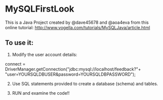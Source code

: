 # MySQLFirstLook

This is a Java Project created by @dave45678 and @aoa4eva from this online tutorial: 
http://www.vogella.com/tutorials/MySQLJava/article.html

To use it: 
----------
1. Modify the user account details: 

connect = DriverManager.getConnection("jdbc:mysql://localhost/feedback?"+ "user=YOURSQLDBUSER&password=YOURSQLDBPASSWORD");

2. Use SQL statements provided to create a database (schema) and tables. 

3. RUN and examine the code!! 



